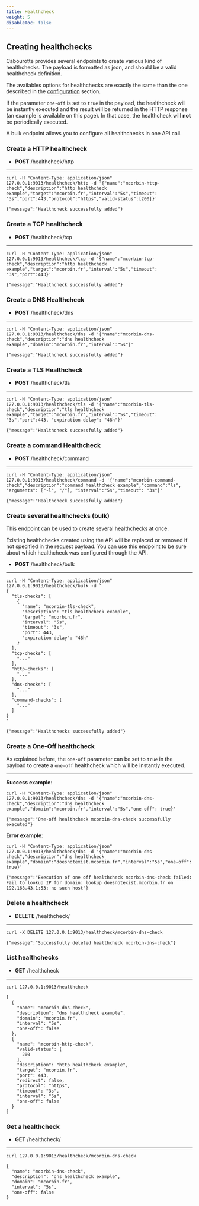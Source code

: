 ```yaml
---
title: Healthcheck
weight: 5
disableToc: false
---
```


## Creating healthchecks

Cabourotte provides several endpoints to create various kind of healthchecks. The payload is formatted as json, and should be a valid healthcheck definition.

The availables options for healthchecks are exactly the same than the one described in the [configuration](/installation/configuration/) section.

If the parameter `one-off` is set to `true` in the payload, the healthcheck will be instantly executed and the result will be returned in the HTTP response (an example is available on this page). In that case, the healthcheck will **not** be periodically executed.

A bulk endpoint allows you to configure all healthchecks in one API call.

### Create a HTTP healthcheck

- **POST** /healthcheck/http

---

```
curl -H "Content-Type: application/json" 127.0.0.1:9013/healthcheck/http -d '{"name":"mcorbin-http-check","description":"http healthcheck example","target":"mcorbin.fr","interval":"5s","timeout": "3s","port":443,"protocol":"https","valid-status":[200]}'

{"message":"Healthcheck successfully added"}
```

### Create a TCP healthcheck

- **POST** /healthcheck/tcp

---

```
curl -H "Content-Type: application/json" 127.0.0.1:9013/healthcheck/tcp -d '{"name":"mcorbin-tcp-check","description":"http healthcheck example","target":"mcorbin.fr","interval":"5s","timeout": "3s","port":443}'

{"message":"Healthcheck successfully added"}

```

### Create a DNS Healthcheck

- **POST** /healthcheck/dns

---

```
curl -H "Content-Type: application/json" 127.0.0.1:9013/healthcheck/dns -d '{"name":"mcorbin-dns-check","description":"dns healthcheck example","domain":"mcorbin.fr","interval":"5s"}'

{"message":"Healthcheck successfully added"}
```

### Create a TLS Healthcheck

- **POST** /healthcheck/tls

---

```
curl -H "Content-Type: application/json" 127.0.0.1:9013/healthcheck/tls -d '{"name":"mcorbin-tls-check","description":"tls healthcheck example","target":"mcorbin.fr","interval":"5s","timeout": "3s","port":443, "expiration-delay": "48h"}'

{"message":"Healthcheck successfully added"}
```

### Create a command Healthcheck

- **POST** /healthcheck/command

---

```
curl -H "Content-Type: application/json" 127.0.0.1:9013/healthcheck/command -d '{"name":"mcorbin-command-check","description":"command healthcheck example","command":"ls", "arguments": ["-l", "/"], "interval":"5s","timeout": "3s"}'

{"message":"Healthcheck successfully added"}
```

### Create several healthchecks (bulk)

This endpoint can be used to create several healthchecks at once.

Existing healthchecks created using the API will be replaced or removed if not specified in the request payload. You can use this endpoint to be sure about which healthcheck was configured through the API.

- **POST** /healthcheck/bulk

---

```
curl -H "Content-Type: application/json" 127.0.0.1:9013/healthcheck/bulk -d '
{
  "tls-checks": [
    {
      "name": "mcorbin-tls-check",
      "description": "tls healthcheck example",
      "target": "mcorbin.fr",
      "interval": "5s",
      "timeout": "3s",
      "port": 443,
      "expiration-delay": "48h"
    }
  ],
  "tcp-checks": [
    "..."
  ],
  "http-checks": [
    "..."
  ],
  "dns-checks": [
    "..."
  ],
  "command-checks": [
    "..."
  ]
}
'

{"message":"Healthchecks successfully added"}
```

### Create a One-Off healthcheck

As explained before, the `one-off` parameter can be set to `true` in the payload to create a `one-off` healthcheck which will be instantly executed.

---

**Success example**:

```
curl -H "Content-Type: application/json" 127.0.0.1:9013/healthcheck/dns -d '{"name":"mcorbin-dns-check","description":"dns healthcheck example","domain":"mcorbin.fr","interval":"5s","one-off": true}'

{"message":"One-off healthcheck mcorbin-dns-check successfully executed"}
```

**Error example**:

```
curl -H "Content-Type: application/json" 127.0.0.1:9013/healthcheck/dns -d '{"name":"mcorbin-dns-check","description":"dns healthcheck example","domain":"doesnotexist.mcorbin.fr","interval":"5s","one-off": true}'

{"message":"Execution of one off healthcheck mcorbin-dns-check failed: Fail to lookup IP for domain: lookup doesnotexist.mcorbin.fr on 192.168.43.1:53: no such host"}
```

### Delete a healthcheck

- **DELETE** /healthcheck/<name>

---

```
curl -X DELETE 127.0.0.1:9013/healthcheck/mcorbin-dns-check

{"message":"Successfully deleted healthcheck mcorbin-dns-check"}
```

### List healthchecks

- **GET** /healthcheck

---

```
curl 127.0.0.1:9013/healthcheck

[
  {
    "name": "mcorbin-dns-check",
    "description": "dns healthcheck example",
    "domain": "mcorbin.fr",
    "interval": "5s",
    "one-off": false
  },
  {
    "name": "mcorbin-http-check",
    "valid-status": [
      200
    ],
    "description": "http healthcheck example",
    "target": "mcorbin.fr",
    "port": 443,
    "redirect": false,
    "protocol": "https",
    "timeout": "3s",
    "interval": "5s",
    "one-off": false
  }
]
```

### Get a healthcheck

- **GET** /healthcheck/<name>

---

```
curl 127.0.0.1:9013/healthcheck/mcorbin-dns-check

{
  "name": "mcorbin-dns-check",
  "description": "dns healthcheck example",
  "domain": "mcorbin.fr",
  "interval": "5s",
  "one-off": false
}
```

